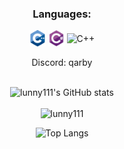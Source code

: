 <div align="center">

### Languages:
   
<img align="center" alt="HTML5" width="26px" src="https://raw.githubusercontent.com/devicons/devicon/master/icons/cplusplus/cplusplus-original.svg" />
<img align="center" alt="CSS3" width="26px" src="https://raw.githubusercontent.com/devicons/devicon/master/icons/csharp/csharp-original.svg" />
<img align="center" alt="C++" width="26px" src="https://www.vectorlogo.zone/logos/unity3d/unity3d-icon.svg" />
   <br></br>
   Discord: qarby
   <br></br>

 ![lunny111's GitHub stats](https://github-readme-stats.vercel.app/api?username=realqarby&show_icons=true&theme=radical)
 <br></br>
   <img src="https://komarev.com/ghpvc/?username=realqarby&label=Number%20Visitors&color=000e27" alt="lunny111" /> 
   
![Top Langs](https://github-readme-stats.vercel.app/api/top-langs/?username=realqarby&theme=tokyonight)
   
   <p>

</p>
   
   </center>
   
</div>

